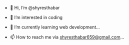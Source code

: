 - 👋 Hi, I’m @shyresthabar
- 👀 I’m interested in coding
- 🌱 I’m currently learning web development...

- 📫 How to reach me via shyresthabar659@gmail.com...


<!---
shyresthabar/shyresthabar is a ✨ special ✨ repository because its `README.md` (this file) appears on your GitHub profile.
You can click the Preview link to take a look at your changes.
--->
